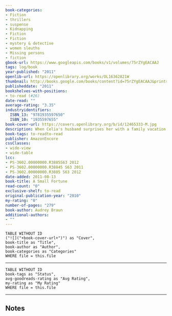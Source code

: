 ```yaml
---
book-categories:
- Fiction
- thrillers
- suspense
- Kidnapping
- Fiction
- Fiction
- mystery & detective
- women sleuths
- Missing persons
- fiction
gbook-url: https://www.googleapis.com/books/v1/volumes/75rZYgEACAAJ
tags: log/book
year-published: "2011"
openlib-url: https://openlibrary.org/works/OL16362821W
thumbnail: http://books.google.com/books/content?id=75rZYgEACAAJ&printsec=frontcover&img=1&zoom=1&source=gbs_api
publisheddate: "2011"
bookshelves-with-positions:
- to-read (#26)
date-read: ""
average-rating: "3.35"
industryidentifiers:
  ISBN_13: "9781935597650"
  ISBN_10: "1935597655"
book-cover-url: https://covers.openlibrary.org/b/id/12465333-M.jpg
description: When Celia's husband surprises her with a family vacation to Mexico, she expects some downtime to repair their relationship, and her relationship with her teenage-son. A chance encounter sparks memories of a former affair, and Celia is lured from the beach and abducted. At first she thinks she's a random victim; when she discovers someone she trusts betrayed her, she'll stop at nothing to find her way home.
book-tags: to-readto-read
publisher: AmazonEncore
cssClasses:
- wide-view
- wide-table
lcc:
- PS-3602.00000000.R3885S63 2012
- PS-3602.00000000.R38845 S63 2011
- PS-3602.00000000.R3885 S63 2012
date-added: 2011-08-13
book-title: A Small Fortune
read-count: "0"
exclusive-shelf: to-read
original-publication-year: "2010"
my-rating: "0"
number-of-pages: "279"
book-author: Audrey Braun
additional-authors:
- ""
---
```


```dataview
TABLE WITHOUT ID
("![]("+book-cover-url+")") as "Cover",
book-title as "Title",
book-author as "Author",
book-categories as "Categories"
WHERE file = this.file
```
---
```dataview
TABLE WITHOUT ID
book-tags as "Status",
avg-goodreads-rating as "Avg Rating",
my-rating as "My Rating"
WHERE file = this.file
```
---
## Notes


